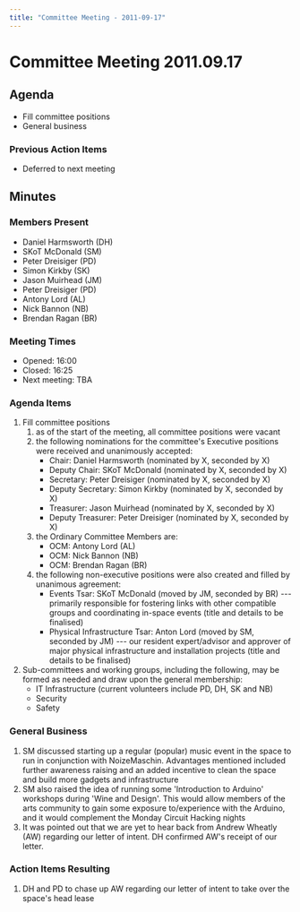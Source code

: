```yaml
---
title: "Committee Meeting - 2011-09-17"
---
```

# Committee Meeting 2011.09.17

## Agenda

-   Fill committee positions
-   General business

### Previous Action Items

-   Deferred to next meeting

## Minutes

### Members Present

-   Daniel Harmsworth (DH)
-   SKoT McDonald (SM)
-   Peter Dreisiger (PD)
-   Simon Kirkby (SK)
-   Jason Muirhead (JM)
-   Peter Dreisiger (PD)
-   Antony Lord (AL)
-   Nick Bannon (NB)
-   Brendan Ragan (BR)

### Meeting Times

-   Opened: 16:00
-   Closed: 16:25
-   Next meeting: TBA

### Agenda Items

1.  Fill committee positions
    1.  as of the start of the meeting, all committee positions were vacant
    2.  the following nominations for the committee's Executive positions were received and unanimously accepted:
        -   Chair: Daniel Harmsworth (nominated by X, seconded by X)
        -   Deputy Chair: SKoT McDonald (nominated by X, seconded by X)
        -   Secretary: Peter Dreisiger (nominated by X, seconded by X)
        -   Deputy Secretary: Simon Kirkby (nominated by X, seconded by X)
        -   Treasurer: Jason Muirhead (nominated by X, seconded by X)
        -   Deputy Treasurer: Peter Dreisiger (nominated by X, seconded by X)
    3.  the Ordinary Committee Members are:
        -   OCM: Antony Lord (AL)
        -   OCM: Nick Bannon (NB)
        -   OCM: Brendan Ragan (BR)
    4.  the following non-executive positions were also created and filled by unanimous agreement:
        -   Events Tsar: SKoT McDonald (moved by JM, seconded by BR) --- primarily responsible for fostering links with other compatible groups and coordinating in-space events (title and details to be finalised)
        -   Physical Infrastructure Tsar: Anton Lord (moved by SM, seconded by JM) --- our resident expert/advisor and approver of major physical infrastructure and installation projects (title and details to be finalised)
2.  Sub-committees and working groups, including the following, may be formed as needed and draw upon the general membership:
    -   IT Infrastructure (current volunteers include PD, DH, SK and NB)
    -   Security
    -   Safety

### General Business

1.  SM discussed starting up a regular (popular) music event in the space to run in conjunction with NoizeMaschin. Advantages mentioned included further awareness raising and an added incentive to clean the space and build more gadgets and infrastructure
2.  SM also raised the idea of running some 'Introduction to Arduino' workshops during 'Wine and Design'. This would allow members of the arts community to gain some exposure to/experience with the Arduino, and it would complement the Monday Circuit Hacking nights
3.  It was pointed out that we are yet to hear back from Andrew Wheatly (AW) regarding our letter of intent. DH confirmed AW's receipt of our letter.

### Action Items Resulting

1.  DH and PD to chase up AW regarding our letter of intent to take over the space's head lease
